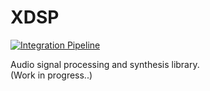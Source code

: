 # XDSP

[![Integration Pipeline](https://github.com/butchwarns/XDSP/actions/workflows/integrate.yaml/badge.svg)](https://github.com/butchwarns/XDSP/actions/workflows/integrate.yaml)

Audio signal processing and synthesis library.  
(Work in progress..)
